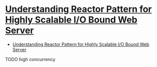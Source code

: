 # [Understanding Reactor Pattern for Highly Scalable I/O Bound Web Server](https://tianpan.co/blog/2015-01-13-understanding-reactor-pattern-for-highly-scalable-i-o-bound-web-server)

- [Understanding Reactor Pattern for Highly Scalable I/O Bound Web Server](#understanding-reactor-pattern-for-highly-scalable-io-bound-web-server)














TODO high concurrency